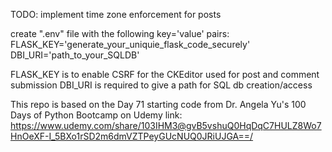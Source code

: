 TODO: implement time zone enforcement for posts

create ".env" file with the following key='value' pairs:
FLASK_KEY='generate_your_uniquie_flask_code_securely'
DBI_URI='path_to_your_SQLDB'

FLASK_KEY is to enable CSRF for the CKEditor used for post and comment submission
DBI_URI is required to give a path for SQL db creation/access

This repo is based on the Day 71 starting code from Dr. Angela Yu's 100 Days of Python Bootcamp on Udemy
link: https://www.udemy.com/share/103IHM3@gvB5vshuQ0HqDqC7HULZ8Wo7HnOeXF-I_5BXo1rSD2m6dmVZTPeyGUcNUQ0JRiUJGA==/
